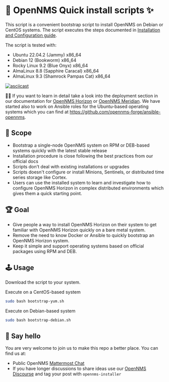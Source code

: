 # 🚀 OpenNMS Quick install scripts ✨

This script is a convenient bootstrap script to install OpenNMS on Debian or CentOS systems.
The script executes the steps documented in [Installation and Configuration guide](https://docs.opennms.com/horizon/latest/deployment/core/getting-started.html).

The script is tested with:

* Ubuntu 22.04.2 (Jammy) x86_64
* Debian 12 (Bookworm) x86_64
* Rocky Linux 9.2 (Blue Onyx) x86_64
* AlmaLinux 8.8 (Sapphire Caracal) x86_64
* AlmaLinux 9.3 (Shamrock Pampas Cat) x86_64

[![asciicast](https://asciinema.org/a/dCzY67dR6Ph07X2XLEdoGe9FC.svg)](https://asciinema.org/a/dCzY67dR6Ph07X2XLEdoGe9FC)

💁‍♀️ If you want to learn in detail take a look into the deployment section in our documentation for [OpenNMS Horizon](https://docs.opennms.com/horizon/latest/) or [OpenNMS Meridian](https://docs.opennms.com/meridian/latest/).
We have started also to work on Ansible roles for the Ubuntu-based operating systems which you can find at https://github.com/opennms-forge/ansible-opennms.

## 🎯 Scope

* Bootstrap a single-node OpenNMS system on RPM or DEB-based systems quickly with the latest stable release
* Installation procedure is close following the best practices from our official docs
* Scripts don't deal with existing installations or upgrades
* Scripts doesn't configure or install Minions, Sentinels, or distributed time series storage like Cortex.
* Users can use the installed system to learn and investigate how to configure OpenNMS Horizon in complex distributed environments which gives them a quick starting point.

## 🏆 Goal

* Give people a way to install OpenNMS Horizon on their system to get familiar with OpenNMS Horizon quickly on a bare metal system.
* Remove the need to know Docker or Ansible to quickly bootstrap an OpenNMS Horizon system.
* Keep it simple and support operating systems based on official packages using RPM and DEB.

## 🕹️ Usage

Download the script to your system.

Execute on a CentOS-based system
```bash
sudo bash bootstrap-yum.sh
```

Execute on Debian-based system
```bash
sudo bash bootstrap-debian.sh
```

## 👋 Say hello
You are very welcome to join us to make this repo a better place.
You can find us at:

* Public OpenNMS [Mattermost Chat](https://chat.opennms.com/opennms/channels/opennms-discussion)
* If you have longer discussions to share ideas use our [OpenNMS Discourse](https://opennms.discourse.group) and tag your post with `opennms-installer`
